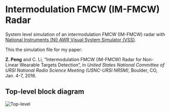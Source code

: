 # Intermodulation FMCW (IM-FMCW) Radar

System level simulation of an intermodulation FMCW (IM-FMCW) radar with [National Instruments (NI) AWR Visual System Simulator (VSS)](http://www.awrcorp.com/products/ni-awr-design-environment/visual-system-simulator).

This the simulation file for my paper:

**Z. Peng** and C. Li, “Intermodulation FMCW (IM-FMCW) Radar for Non-Linear Wearable Targets Detection”, in *United States National Committee of URSI National Radio Science Meeting (USNC-URSI NRSM)*, Boulder, CO, Jan. 4-7, 2018.

## Top-level block diagram
![Top-level](https://github.com/rookiepeng/Nonlinear-Radar/blob/master/IM-Radar/docs/IM_FMCW.png)
